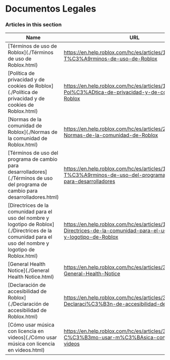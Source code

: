 # Documentos Legales  
### Articles in this section
Name|URL
-|-
[Términos de uso de Roblox](./Términos de uso de Roblox.html) |https://en.help.roblox.com/hc/es/articles/115004647846-T%C3%A9rminos-de-uso-de-Roblox
[Política de privacidad y de cookies de Roblox](./Política de privacidad y de cookies de Roblox.html) |https://en.help.roblox.com/hc/es/articles/115004630823-Pol%C3%ADtica-de-privacidad-y-de-cookies-de-Roblox
[Normas de la comunidad de Roblox](./Normas de la comunidad de Roblox.html) |https://en.help.roblox.com/hc/es/articles/203313410-Normas-de-la-comunidad-de-Roblox
[Términos de uso del programa de cambio para desarrolladores](./Términos de uso del programa de cambio para desarrolladores.html) |https://en.help.roblox.com/hc/es/articles/115005718246-T%C3%A9rminos-de-uso-del-programa-de-cambio-para-desarrolladores
[Directrices de la comunidad para el uso del nombre y logotipo de Roblox](./Directrices de la comunidad para el uso del nombre y logotipo de Roblox.html) |https://en.help.roblox.com/hc/es/articles/115001708126-Directrices-de-la-comunidad-para-el-uso-del-nombre-y-logotipo-de-Roblox
[General Health Notice](./General Health Notice.html) |https://en.help.roblox.com/hc/es/articles/360031603131-General-Health-Notice
[Declaración de accesibilidad de Roblox](./Declaración de accesibilidad de Roblox.html) |https://en.help.roblox.com/hc/es/articles/360059080071-Declaraci%C3%B3n-de-accesibilidad-de-Roblox
[Cómo usar música con licencia en videos](./Cómo usar música con licencia en videos.html) |https://en.help.roblox.com/hc/es/articles/360038525351-C%C3%B3mo-usar-m%C3%BAsica-con-licencia-en-videos